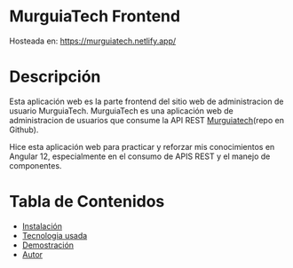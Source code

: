 # MurguiaTech Frontend
  Hosteada en: https://murguiatech.netlify.app/

# Descripción
  Esta aplicación web es la parte frontend del sitio web de administracion de usuario MurguiaTech.
  MurguiaTech es una aplicación web de administracion de usuarios que consume la API REST [Murguiatech](https://github.com/Gerson-Murguia/Murguia-Tech-Backend)(repo en Github).

  Hice esta aplicación web para practicar y reforzar mis conocimientos en Angular 12, especialmente en el consumo de APIS REST y el manejo de componentes.
  
# Tabla de Contenidos
  - [Instalación](https://github.com/Gerson-Murguia/Murguia-Tech-Frontend/edit/master/README.md#instalacion)
  - [Tecnologia usada](https://github.com/Gerson-Murguia/Murguia-Tech-Frontend/edit/master/README.md#tecnologia-usada)
  - [Demostración](https://github.com/Gerson-Murguia/Murguia-Tech-Frontend/edit/master/README.md#tecnologiausada)
  - [Autor](https://github.com/Gerson-Murguia/Murguia-Tech-Frontend/edit/master/README.md#autor)

